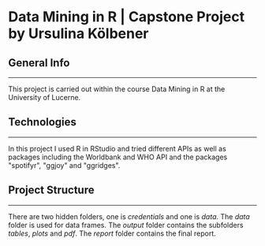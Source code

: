# Data Mining in R | Capstone Project by Ursulina Kölbener

## General Info
***
This project is carried out within the course Data Mining in R at the University of Lucerne.

## Technologies
***
In this project I used R in RStudio and tried different APIs as well as packages including the Worldbank and WHO API and the packages "spotifyr", "ggjoy" and "ggridges".

## Project Structure
***
There are two hidden folders, one is *credentials* and one is *data*. The *data* folder is used for data frames. The *output* folder contains the subfolders *tables*, *plots* and *pdf*. The *report* folder contains the final report. 
